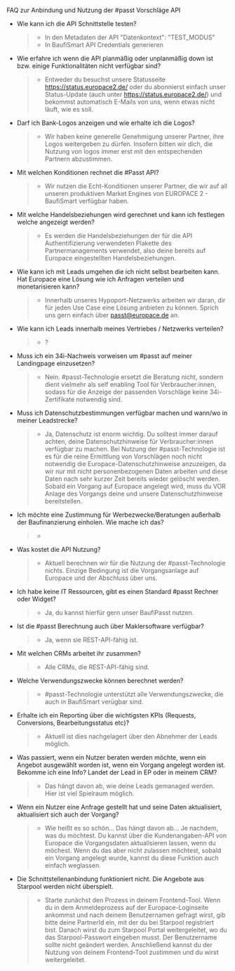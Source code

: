 FAQ zur Anbindung und Nutzung der #passt Vorschläge API

- Wie kann ich die API Schnittstelle testen?
   >- In den Metadaten der API "Datenkontext": "TEST_MODUS"
   >- In BaufiSmart API Credentials generieren

- Wie erfahre ich wenn die API planmäßig oder unplanmäßig down ist bzw. einige Funktionalitäten nicht verfügbar sind?
   >- Entweder du besuchst unsere Statusseite https://status.europace2.de/ oder du abonnierst einfach unser Status-Update (auch unter https://status.europace2.de/) und bekommst automatisch E-Mails von uns, wenn etwas nicht läuft, wie es soll.
   
- Darf ich Bank-Logos anzeigen und wie erhalte ich die Logos?
   >- Wir haben keine generelle Genehmigung unserer Partner, ihre Logos weitergeben zu dürfen. Insofern bitten wir dich, die Nutzung von logos immer erst mit den entspechenden Partnern abzustimmen.
- Mit welchen Konditionen rechnet die #Passt API?
   >- Wir nutzen die Echt-Konditionen unserer Partner, die wir auf all unseren produktiven Market Engines von EUROPACE 2 - BaufiSmart verfügbar haben.

- Mit welche Handelsbeziehungen wird gerechnet und kann ich festlegen welche angezeigt werden?
   >- Es werden die Handelsbeziehungen der für die API Authentifizierung verwendeten Plakette des Partnermanagements verwendet, also deine bereits auf Europace eingestellten Handelsbeziehungen.

- Wie kann ich mit Leads umgehen die ich nicht selbst bearbeiten kann. Hat Europace eine Lösung wie ich Anfragen verteilen und monetarisieren kann?
   >- Innerhalb unseres Hypoport-Netzwerks arbeiten wir daran, dir für jeden Use Case eine Lösung anbieten zu können. Sprich uns gern einfach über passt@europace.de an.

- Wie kann ich Leads innerhalb meines Vertriebes / Netzwerks verteilen?
   >- ?

- Muss ich ein 34i-Nachweis vorweisen um #passt auf meiner Landingpage einzusetzen?
   >- Nein. #passt-Technologie ersetzt die Beratung nicht, sondern dient vielmehr als self enabling Tool für Verbraucher:innen, sodass für die Anzeige der passenden Vorschläge keine 34i-Zertifikate notwendig sind.

- Muss ich Datenschutzbestimmungen verfügbar machen und wann/wo in meiner Leadstrecke?
   >- Ja, Datenschutz ist enorm wichtig. Du solltest immer darauf achten, deine Datenschutzhinweise für Verbraucher:innen verfügbar zu machen. Bei Nutzung der #passt-Technologie ist es für die reine Ermittlung von Vorschlägen noch nicht notwendig die Europace-Datenschutzhinweise anzuzeigen, da wir nur mit nicht personenbezogenen Daten arbeiten und diese Daten nach sehr kurzer Zeit bereits wieder gelöscht werden. Sobald ein Vorgang auf Europace angelegt wird, muss du VOR Anlage des Vorgangs deine und unsere Datenschutzhinweise bereitstellen.

- Ich möchte eine Zustimmung für Werbezwecke/Beratungen außerhalb der Baufinanzierung einholen. Wie mache ich das?
   >-

- Was kostet die API Nutzung?
   >- Aktuell berechnen wir für die Nutzung der #passt-Technologie nichts. Einzige Bedingung ist die Vorgangsanlage auf Europace und der Abschluss über uns.

- Ich habe keine IT Ressourcen, gibt es einen Standard #passt Rechner oder Widget?
   >- Ja, du kannst hierfür gern unser BaufiPasst nutzen. 

- Ist die #passt Berechnung auch über Maklersoftware verfügbar?
   >- Ja, wenn sie REST-API-fähig ist.

- Mit welchen CRMs arbeitet ihr zusammen?
   >- Alle CRMs, die REST-API-fähig sind.
   
- Welche Verwendungszwecke können berechnet werden?
   >- #passt-Technologie unterstützt alle Verwendungszwecke, die auch in BaufiSmart verügbar sind.

- Erhalte ich ein Reporting über die wichtigsten KPIs (Requests, Conversions, Bearbeitungsstatus etc)?
   >- Aktuell ist dies nachgelagert über den Abnehmer der Leads möglich.

- Was passiert, wenn ein Nutzer beraten werden möchte, wenn ein Angebot ausgewählt worden ist, wenn ein Vorgang angelegt worden ist. Bekomme ich eine Info? Landet der Lead in EP oder in meinem CRM?
   >- Das hängt davon ab, wie deine Leads gemanaged werden. Hier ist viel Spielraum möglich.
   
- Wenn ein Nutzer eine Anfrage gestellt hat und seine Daten aktualisiert, aktualisiert sich auch der Vorgang?
   >- Wie heißt es so schön... Das hängt davon ab... Je nachdem, was du möchtest. Du kannst über die Kundenangaben-API von Europace die Vorgangsdaten aktualisieren lassen, wenn du möchest. Wenn du das aber nicht zulassen möchtest, sobald ein Vorgang angelegt wurde, kannst du diese Funktion auch einfach weglassen.
 
- Die Schnittstellenanbindung funktioniert nicht. Die Angebote aus Starpool werden nicht überspielt.
   >- Starte zunächst den Prozess in deinem Frontend-Tool. Wenn du in dem Anmeldeprozess auf der Europace-Loginseite ankommst und nach deinem Benutzernamen gefragt wirst, gib bitte deine PartnerId ein, mit der du bei Starpool registriert bist. Danach wirst du zum Starpool Portal weitergeleitet, wo du das Starpool-Passwort eingeben musst. Der Benutzername sollte nicht geändert werden. Anschließend kannst du der Nutzung von deinem Frontend-Tool zustimmen und du wirst weitergeleitet.
